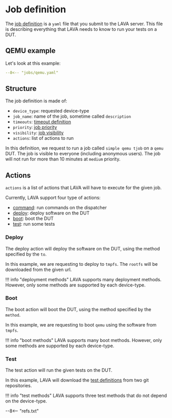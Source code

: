 # Job definition

The [job definition](../../../technical-references/job-definition/job/) is a `yaml` file that you submit to the LAVA server.
This file is describing everything that LAVA needs to know to run your tests on
a DUT.

## QEMU example

Let's look at this example:

```yaml
--8<-- "jobs/qemu.yaml"
```

## Structure

The job definition is made of:

* `device_type`: requested device-type
* `job_name`: name of the job, sometime called `description`
* `timeouts`: [timeout definition](../../../technical-references/job-definition/timeouts/)
* `priority`: [job priority](../../../technical-references/job-definition/job/#priority)
* `visibility`: [job visibility](../../../technical-references/job-definition/job/#visibility)
* `actions`: list of actions to run

In this definition, we request to run a job called `simple qemu tjob` on a `qemu` DUT.
The job is visible to everyone (including anonymous users).
The job will not run for more than 10 minutes at `medium` priority.

## Actions

`actions` is a list of actions that LAVA will have to execute for the given
job.

Currently, LAVA support four type of actions:

* [command](../../../technical-references/job-definition/actions/command/): run commands on the dispatcher
* [deploy](../../../technical-references/job-definition/actions/deploy/): deploy software on the DUT
* [boot](../../../technical-references/job-definition/actions/boot/): boot the DUT
* [test](../../../technical-references/job-definition/actions/test/): run some tests

### Deploy

The deploy action will deploy the software on the DUT, using the method
specified by the `to`.

In this example, we are requesting to deploy to `tmpfs`. The `rootfs` will be
downloaded from the given url.

!!! info "deployment methods"
    LAVA supports many deployment methods. However, only some methods are
    supported by each device-type.

### Boot

The boot action will boot the DUT, using the method specified by the `method`.

In this example, we are requesting to boot `qemu` using the software from
`tmpfs`.

!!! info "boot methods"
    LAVA supports many boot methods. However, only some methods are supported
    by each device-type.

### Test

The test action will run the given tests on the DUT.

In this example, LAVA will download the [test
definitions](../test-definition/) from two git repositories.

!!! info "test methods"
    LAVA supports three test methods that do not depend on the device-type.

--8<-- "refs.txt"
